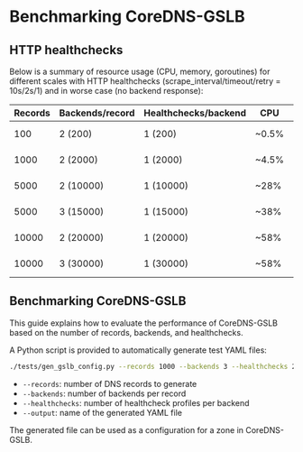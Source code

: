 # Benchmarking CoreDNS-GSLB

##  HTTP healthchecks

Below is a summary of resource usage (CPU, memory, goroutines) for different scales with HTTP healthchecks (scrape_interval/timeout/retry = 10s/2s/1) and in worse case (no backend response):

| Records | Backends/record | Healthchecks/backend | CPU    | Memory    | Goroutines |
|---------|-----------------|----------------------|--------|-----------|------------|
| 100     | 2 (200)         | 1 (200)              | ~0.5%  | ~81.7 MB  | ~500       |
| 1000    | 2 (2000)        | 1 (2000)             | ~4.5%  | ~120 MB   | ~1500      |
| 5000    | 2 (10000)       | 1 (10000)            | ~28%   | ~286 MB   | ~5500      |
| 5000    | 3 (15000)       | 1 (15000)            | ~38%   | ~375 MB   | ~5500      |
| 10000   | 2 (20000)       | 1 (20000)            | ~58%   | ~433 MB   | ~10500     |
| 10000   | 3 (30000)       | 1 (30000)            | ~58%   | ~433 MB   | ~10500     |

## Benchmarking CoreDNS-GSLB

This guide explains how to evaluate the performance of CoreDNS-GSLB based on the number of records, backends, and healthchecks.

A Python script is provided to automatically generate test YAML files:

```bash
./tests/gen_gslb_config.py --records 1000 --backends 3 --healthchecks 2 --output gslb_bench.yml
```

- `--records`: number of DNS records to generate
- `--backends`: number of backends per record
- `--healthchecks`: number of healthcheck profiles per backend
- `--output`: name of the generated YAML file

The generated file can be used as a configuration for a zone in CoreDNS-GSLB.
